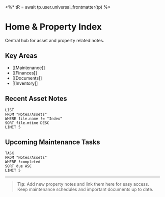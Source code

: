 <%* tR = await tp.user.universal_frontmatter(tp) %>
# Home & Property Index

Central hub for asset and property related notes.

## Key Areas
- [[Maintenance]]
- [[Finances]]
- [[Documents]]
- [[Inventory]]

## Recent Asset Notes
```dataview
LIST
FROM "Notes/Assets"
WHERE file.name != "Index"
SORT file.mtime DESC
LIMIT 5
```

## Upcoming Maintenance Tasks
```dataview
TASK
FROM "Notes/Assets"
WHERE !completed
SORT due ASC
LIMIT 5
```

---

> **Tip:** Add new property notes and link them here for easy access. Keep maintenance schedules and important documents up to date. 